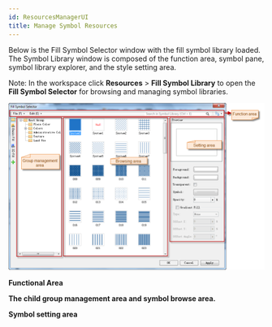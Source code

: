 ```yaml
---
id: ResourcesManagerUI
title: Manage Symbol Resources
---
```

Below is the Fill Symbol Selector window with the fill symbol library loaded. The Symbol Library window is composed of the function area, symbol pane, symbol library explorer, and the style setting area.

Note: In the workspace click **Resources** > **Fill Symbol Library** to open the **Fill Symbol Selector** for browsing and managing symbol libraries.

![](img/SymLibManagerUI.png)  
 
  
**Functional Area**

**The child group management area and symbol browse area.**

**Symbol setting area**
